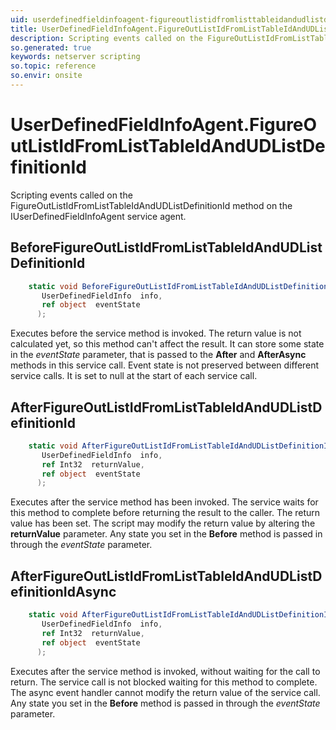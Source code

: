 ```yaml
---
uid: userdefinedfieldinfoagent-figureoutlistidfromlisttableidandudlistdefinitionid
title: UserDefinedFieldInfoAgent.FigureOutListIdFromListTableIdAndUDListDefinitionId event method
description: Scripting events called on the FigureOutListIdFromListTableIdAndUDListDefinitionId method on the UserDefinedFieldInfoAgent service agent.
so.generated: true
keywords: netserver scripting
so.topic: reference
so.envir: onsite
---
```

# UserDefinedFieldInfoAgent.FigureOutListIdFromListTableIdAndUDListDefinitionId

Scripting events called on the <see cref='M:IUserDefinedFieldInfoAgent.FigureOutListIdFromListTableIdAndUDListDefinitionId'>FigureOutListIdFromListTableIdAndUDListDefinitionId</see> method on the <see cref='IUserDefinedFieldInfoAgent'>IUserDefinedFieldInfoAgent</see>  service agent.

## BeforeFigureOutListIdFromListTableIdAndUDListDefinitionId
```cs
    static void BeforeFigureOutListIdFromListTableIdAndUDListDefinitionId(
       UserDefinedFieldInfo  info,
       ref object  eventState
      );
```
Executes before the service method is invoked.
The return value is not calculated yet, so this method can't affect the result.
It can store some state in the *eventState* parameter, that is passed to the **After** and **AfterAsync** methods in this service call.
Event state is not preserved between different service calls. It is set to null at the start of each service call.
## AfterFigureOutListIdFromListTableIdAndUDListDefinitionId
```cs
    static void AfterFigureOutListIdFromListTableIdAndUDListDefinitionId(
       UserDefinedFieldInfo  info,
       ref Int32  returnValue,
       ref object  eventState
      );
```
Executes after the service method has been invoked. The service waits for this method to complete before returning the result to the caller.
The return value has been set. The script may modify the return value by altering the **returnValue** parameter.
Any state you set in the **Before** method is passed in through the *eventState* parameter.
## AfterFigureOutListIdFromListTableIdAndUDListDefinitionIdAsync
```cs
    static void AfterFigureOutListIdFromListTableIdAndUDListDefinitionIdAsync(
       UserDefinedFieldInfo  info,
       ref Int32  returnValue,
       ref object  eventState
      );
```
Executes after the service method is invoked, without waiting for the call to return.
The service call is not blocked waiting for this method to complete.
The async event handler cannot modify the return value of the service call.
Any state you set in the **Before** method is passed in through the *eventState* parameter.

